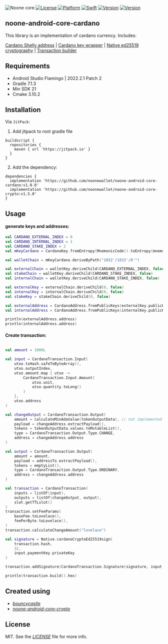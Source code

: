 ![Noone core](https://github.com/noonewallet/noone-android-core-crypto/assets/111989613/1f062349-24d4-4824-9c00-b8f2724eca51)
[![License](https://img.shields.io/badge/license-MIT-black.svg?style=flat)](https://mit-license.org)
[![Platform](https://img.shields.io/badge/platform-android-blue)](https://developer.apple.com/resources/)
[![Swift](https://img.shields.io/badge/kotlin-1.6.10-brightgreen.svg)](https://developer.apple.com/resources/)
[![Version](https://img.shields.io/badge/Version-1.0.0-orange.svg)]()
[![Version](https://img.shields.io/badge/min_sdk-21-blue.svg)]()
## noone-android-core-cardano
This library is an implementation of cardano currency. Includes:

[Cardano Shelly address](https://github.com/noonewallet/noone-android-core-cardano/blob/master/crypto_cardano/src/main/java/io/noone/adnroidcore/cardano/address/CardanoAddress.kt) |
[Cardano key wrapper](https://github.com/noonewallet/noone-android-core-cardano/blob/master/crypto_cardano/src/main/java/io/noone/adnroidcore/cardano/crypto/CardanoKey.kt) |
[Native ed25519 cryptography](https://github.com/noonewallet/noone-android-core-cardano/blob/master/crypto_cardano/src/main/java/io/noone/adnroidcore/cardano/crypto/Native.kt) |
[Transaction builder](https://github.com/noonewallet/noone-android-core-cardano/blob/master/crypto_cardano/src/main/java/io/noone/adnroidcore/cardano/transaction/CardanoTransaction.kt) 

## Requirements
* Android Studio Flamingo | 2022.2.1 Patch 2
* Gradle 7.1.3
* Min SDK 21
* Cmake 3.10.2

## Installation
Via `JitPack`:

1. Add jitpack to root gradle file

```
buildscript {
  repositories {
    maven { url 'https://jitpack.io' }
  }
}
```
  
2. Add the dependency:

```
dependencies {
  implementation 'https://github.com/noonewallet/noone-android-core-cardano:v1.0.0'
  implementation 'https://github.com/noonewallet/noone-android-core-crypto:v1.5.0'
}
```

## Usage
#### generate keys and addresses:

```kotlin 
val CARDANO_EXTERNAL_INDEX = 0
val CARDANO_INTERNAL_INDEX = 1
val CARDANO_STAKE_INDEX = 2
val mKeyCardano = CardanoKey.fromEntropy(MnemonicCode().toEntropy(mnemonic.split(" "), false))

val walletChain = mKeyCardano.deriveByPath("1852'/1815'/0'")

val externalChain = walletKey.deriveChild(CARDANO_EXTERNAL_INDEX, false)    
val stakeChain = walletKey.deriveChild(CARDANO_STAKE_INDEX, false)
val internalChain = walletKey.deriveChild(CARDANO_STAKE_INDEX, false)

val externalKey = externalChain.deriveChild(0, false)
val internalKey = internalChain.deriveChild(0, false)
val stakeKey = stakeChain.deriveChild(0, false)

val externalAddress = CardanoAddress.fromPublicKeys(externalKey.publicKey, stakeKey.publicKey)
val internalAddress = CardanoAddress.fromPublicKeys(internalKey.publicKey, stakeKey.publicKey)

println(externalAddress.address)
println(internalAddress.address)
```

#### Create transaction:

```kotlin

val amount = 1000L

val input = CardanoTransaction.Input(
    utxo.txHash.safeToByteArray(),
    utxo.outputIndex,
    utxo.amount.map { utxo ->
        CardanoTransaction.Input.Amount(
            utxo.unit,
            utxo.quantity.toLong()
        )
    },
    utxo.address
)

val changeOutput = CardanoTransaction.Output(
    amount = calculateMinAdaValue(tokenOutputData), // not implemented
    payload = changeAddress.extractPayload(),
    tokens = tokenOutputData.values.toMutableList(),
    type = CardanoTransaction.Output.Type.CHANGE,
    address = changeAddress.address
)

val output = CardanoTransaction.Output(
    amount = amount,
    payload = addressTo.extractPayload(),
    tokens = emptyList(),
    type = CardanoTransaction.Output.Type.ORDINARY,
    address = changeAddress.address
)

val transaction = CardanoTransaction(
    inputs = listOf(input),
    outputs = listOf(changeOutput, output),
    slot.getTTLslot()
)
transaction.setFeeParams(
    baseFee.toLovelace(),
    feePerByte.toLovelace(),
)
transaction.calculateChangeAmount("lovelace")

val signature = Native.cardanoCryptoEd25519sign(
    transaction.hash,
    32,
    input.paymentKey.privateKey
)

transaction.addSignature(CardanoTransaction.Signature(signature, input.paymentKey.publicKey))

println(transaction.build().hex)
```


## Created using
* [_bouncycastle_](https://www.bouncycastle.org/)
* [_noone-android-core-crypto_](https://github.com/noonewallet/noone-android-core-crypto)

## License
MIT. See the [_LICENSE_](LICENSE) file for more info.
